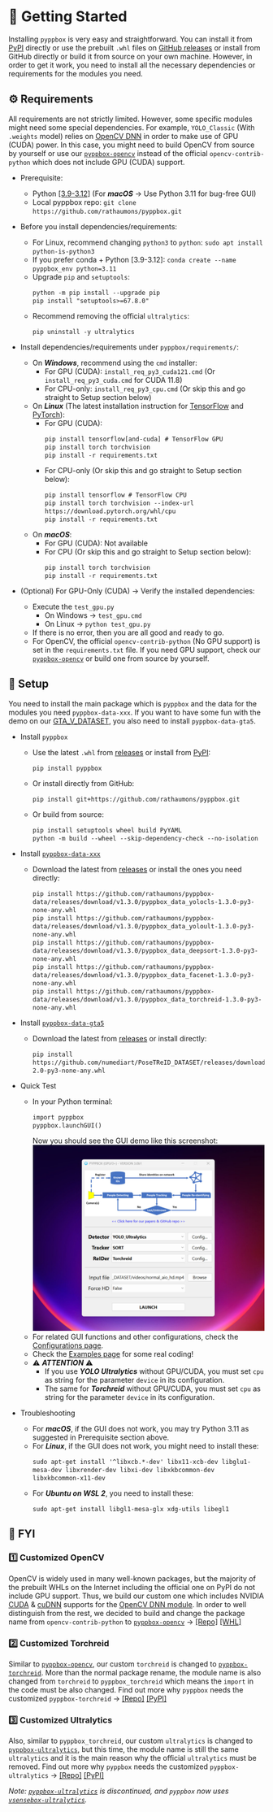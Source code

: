# 🚀 Getting Started

Installing `pyppbox` is very easy and straightforward. You can install it from [PyPI](https://pypi.org/project/pyppbox/) directly or use the prebuilt `.whl` files on [GitHub releases](https://github.com/rathaumons/pyppbox/releases) or install from GitHub directly or build it from source on your own machine. However, in order to get it work, you need to install all the necessary dependencies or requirements for the modules you need.


## ⚙️ Requirements

All requirements are not strictly limited. However, some specific modules might need some special dependencies. For example, `YOLO_Classic` (With `.weights` model) relies on [OpenCV DNN](https://docs.opencv.org/4.x/d2/d58/tutorial_table_of_content_dnn.html) in order to make use of GPU (CUDA) power. In this case, you might need to build OpenCV from source by yourself or use our [`pyppbox-opencv`](https://github.com/rathaumons/opencv-for-pyppbox) instead of the official `opencv-contrib-python` which does not include GPU (CUDA) support.

* Prerequisite: 
  - Python [[3.9-3.12]](https://www.python.org/downloads/) (For ***macOS*** -> Use Python 3.11 for bug-free GUI)
  - Local pyppbox repo: `git clone https://github.com/rathaumons/pyppbox.git`

* Before you install dependencies/requirements:
  - For Linux, recommend changing `python3` to `python`: `sudo apt install python-is-python3`
  - If you prefer conda + Python [3.9-3.12]: `conda create --name pyppbox_env python=3.11`
  - Upgrade `pip` and `setuptools`:
    ```
    python -m pip install --upgrade pip
    pip install "setuptools>=67.8.0"
    ```
  - Recommend removing the official `ultralytics`:
    ```
    pip uninstall -y ultralytics
    ```

* Install dependencies/requirements under `pyppbox/requirements/`: 
  - On ***Windows***, recommend using the `cmd` installer:
    - For GPU (CUDA): `install_req_py3_cuda121.cmd` (Or `install_req_py3_cuda.cmd` for CUDA 11.8)
    - For CPU-only: `install_req_py3_cpu.cmd` (Or skip this and go straight to Setup section below)
  - On ***Linux*** (The latest installation instruction for [TensorFlow](https://www.tensorflow.org/install) and [PyTorch](https://pytorch.org/get-started/locally/)):
    - For GPU (CUDA):
      ```
      pip install tensorflow[and-cuda] # TensorFlow GPU
      pip install torch torchvision
      pip install -r requirements.txt
      ```
    - For CPU-only (Or skip this and go straight to Setup section below):
      ```
      pip install tensorflow # TensorFlow CPU
      pip install torch torchvision --index-url https://download.pytorch.org/whl/cpu
      pip install -r requirements.txt
      ```
  - On ***macOS***:
    - For GPU (CUDA): Not available
    - For CPU (Or skip this and go straight to Setup section below):
      ```
      pip install torch torchvision
      pip install -r requirements.txt
      ```

* (Optional) For GPU-Only (CUDA) -> Verify the installed dependencies:
  - Execute the `test_gpu.py`
    - On Windows -> `test_gpu.cmd`
    - On Linux -> `python test_gpu.py`
  - If there is no error, then you are all good and ready to go.
  - For OpenCV, the official `opencv-contrib-python` (No GPU support) is set in the `requirements.txt` file. If you need GPU support, check our [`pyppbox-opencv`](https://github.com/rathaumons/opencv-for-pyppbox) or build one from source by yourself.


## 💽 Setup

You need to install the main package which is `pyppbox` and the data for the modules you need `pyppbox-data-xxx`. If you want to have some fun with the demo on our [GTA_V_DATASET](https://github.com/rathaumons/PoseTReID_DATASET), you also need to install `pyppbox-data-gta5`.

* Install `pyppbox`
  - Use the latest `.whl` from [releases](https://github.com/rathaumons/pyppbox/releases) or install from [PyPI](https://pypi.org/project/pyppbox/):
    ```
    pip install pyppbox
    ``` 
  - Or install directly from GitHub:
    ```
    pip install git+https://github.com/rathaumons/pyppbox.git
    ```
  - Or build from source:
    ```
    pip install setuptools wheel build PyYAML
    python -m build --wheel --skip-dependency-check --no-isolation
    ```

* Install [`pyppbox-data-xxx`](https://github.com/rathaumons/pyppbox-data/)
  - Download the latest from [releases](https://github.com/rathaumons/pyppbox-data/releases) or install the ones you need directly:
    ```
    pip install https://github.com/rathaumons/pyppbox-data/releases/download/v1.3.0/pyppbox_data_yolocls-1.3.0-py3-none-any.whl
    pip install https://github.com/rathaumons/pyppbox-data/releases/download/v1.3.0/pyppbox_data_yoloult-1.3.0-py3-none-any.whl
    pip install https://github.com/rathaumons/pyppbox-data/releases/download/v1.3.0/pyppbox_data_deepsort-1.3.0-py3-none-any.whl
    pip install https://github.com/rathaumons/pyppbox-data/releases/download/v1.3.0/pyppbox_data_facenet-1.3.0-py3-none-any.whl
    pip install https://github.com/rathaumons/pyppbox-data/releases/download/v1.3.0/pyppbox_data_torchreid-1.3.0-py3-none-any.whl
    ```

* Install [`pyppbox-data-gta5`](https://github.com/rathaumons/PoseTReID_DATASET#-introducing-pyppbox-data-gta5)
  - Download the latest from [releases](https://github.com/rathaumons/PoseTReID_DATASET/releases) or install directly:
    ```
    pip install https://github.com/numediart/PoseTReID_DATASET/releases/download/v2.0/pyppbox_data_gta5-2.0-py3-none-any.whl
    ```

* Quick Test
  - In your Python terminal:
    ```
    import pyppbox
    pyppbox.launchGUI()
    ```
    Now you should see the GUI demo like this screenshot:
    <img src="https://raw.githubusercontent.com/rathaROG/screenshot/master/pyppbox/pyppbox_gui.jpg">
  - For related GUI functions and other configurations, check the [Configurations page](https://rathaumons.github.io/pyppbox/pyppbox/config.html).
  - Check the [Examples page](https://rathaumons.github.io/pyppbox/examples.html) for some real coding!
  - ⚠️ ***ATTENTION*** ⚠️
    * If you use ***YOLO Ultralytics*** without GPU/CUDA, you must set `cpu` as string for the parameter `device` in its configuration.
    * The same for ***Torchreid*** without GPU/CUDA, you must set `cpu` as string for the parameter `device` in its configuration.

* Troubleshooting
  - For ***macOS***, if the GUI does not work, you may try Python 3.11 as suggested in Prerequisite section above.
  - For ***Linux***, if the GUI does not work, you might need to install these:
    ```
    sudo apt-get install '^libxcb.*-dev' libx11-xcb-dev libglu1-mesa-dev libxrender-dev libxi-dev libxkbcommon-dev libxkbcommon-x11-dev
    ```
  - For ***Ubuntu on WSL 2***, you need to install these:
    ```
    sudo apt-get install libgl1-mesa-glx xdg-utils libegl1
    ```

## 📢 FYI

### 1️⃣ Customized OpenCV

OpenCV is widely used in many well-known packages, but the majority of the prebuilt WHLs on the Internet including the official one on PyPI do not include GPU support. Thus, we build our custom one which includes NVIDIA [CUDA](https://developer.nvidia.com/cuda-downloads) & [cuDNN](https://developer.nvidia.com/rdp/cudnn-download) supports for the [OpenCV DNN module](https://docs.opencv.org/4.x/d2/d58/tutorial_table_of_content_dnn.html). In order to well distinguish from the rest, we decided to build and change the package name from `opencv-contrib-python` to [`pyppbox-opencv`](https://github.com/rathaumons/opencv-for-pyppbox) -> [[Repo]](https://github.com/rathaumons/opencv-for-pyppbox) [[WHL]](https://github.com/rathaumons/opencv-for-pyppbox/releases)

### 2️⃣ Customized Torchreid

Similar to [`pyppbox-opencv`](https://github.com/rathaumons/opencv-for-pyppbox), our custom `torchreid` is changed to [`pyppbox-torchreid`](https://github.com/rathaumons/torchreid-for-pyppbox). More than the normal package rename, the module name is also changed from `torchreid` to `pyppbox_torchreid` which means the `import` in the code must be also changed. Find out more why `pyppbox` needs the customized `pyppbox-torchreid` -> [[Repo]](https://github.com/rathaumons/torchreid-for-pyppbox) [[PyPI]](https://pypi.org/project/pyppbox-torchreid/)

### 3️⃣ Customized Ultralytics

Also, similar to `pyppbox_torchreid`, our custom `ultralytics` is changed to [`pyppbox-ultralytics`](https://github.com/rathaumons/ultralytics-for-pyppbox), but this time, the module name is still the same `ultralytics` and it is the main reason why the official `ultralytics` must be removed. Find out more why `pyppbox` needs the customized `pyppbox-ultralytics` -> [[Repo]](https://github.com/rathaumons/ultralytics-for-pyppbox) [[PyPI]](https://pypi.org/project/pyppbox-ultralytics/)

*Note: [`pyppbox-ultralytics`](https://github.com/rathaumons/ultralytics-for-pyppbox) is discontinued, and `pyppbox` now uses [`vsensebox-ultralytics`](https://github.com/numediart/ultralytics-for-vsensebox).*
